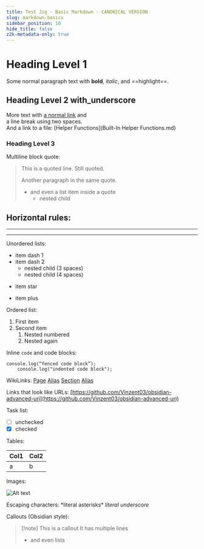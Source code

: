 ```yaml
---
title: Test Jig - Basic Markdown - CANONICAL VERSION
slug: markdown-basics
sidebar_position: 10
hide_title: false
z2k-metadata-only: true
---
```

# Heading Level 1

Some normal paragraph text with **bold**, *italic*, and ==highlight==.

## Heading Level 2 with_underscore

More text with [a normal link](https://example.com) and\
a line break using two spaces.\
And a link to a file: [Helper Functions](Built-In Helper Functions.md)

### Heading Level 3

Multiline block quote:

> This is a quoted line.
> Still quoted.
>
> Another paragraph in the same quote.
>
> - and even a list item inside a quote
>   - nested child

## Horizontal rules:

---

---

Unordered lists:

- item dash 1
- item dash 2
  - nested child (3 spaces)
  - nested child (4 spaces)

* item star

- item plus

Ordered list:

1. First item
2. Second item
   1. Nested numbered
   2. Nested again

Inline `code` and code blocks:

```code
console.log(“fenced code block”);
    console.log("indented code block");
```

WikiLinks:
[Page](/page)
[Alias](/page)
[Section](/page#section)
[Alias](/page#section)

Links that look like URLs:
[https://github.com/Vinzent03/obsidian-advanced-uri](https://github.com/Vinzent03/obsidian-advanced-uri)

Task list:

- [ ] unchecked
- [x] checked

Tables:

| Col1 | Col2 |
|------|------|
| a    | b    |

Images:

![Alt text](image.png)

Escaping characters:
\*literal asterisks\*
_literal underscore_

Callouts (Obsidian style):

> [!note] This is a callout
> It has multiple lines
>
> - and even lists
